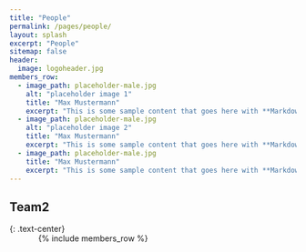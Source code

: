```yaml
---
title: "People"
permalink: /pages/people/
layout: splash
excerpt: "People"
sitemap: false
header:
  image: logoheader.jpg
members_row:
  - image_path: placeholder-male.jpg
    alt: "placeholder image 1"
    title: "Max Mustermann"
    excerpt: "This is some sample content that goes here with **Markdown** formatting."
  - image_path: placeholder-male.jpg
    alt: "placeholder image 2"
    title: "Max Mustermann"
    excerpt: "This is some sample content that goes here with **Markdown** formatting."
  - image_path: placeholder-male.jpg
    title: "Max Mustermann"
    excerpt: "This is some sample content that goes here with **Markdown** formatting."
---
```


<h2>Team2</h2>
{: .text-center}

<div style="width:80%;margin:auto;">{% include members_row %}</div>
